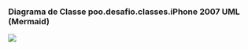 
### Diagrama de Classe poo.desafio.classes.iPhone 2007 UML (Mermaid)

[![](https://mermaid.ink/img/pako:eNp9VtFu2zAM_BXDQIEOa3_AGAq0aTMMWNdgGfow5IWRmESYLBqU7KYt-u-jYzuzFGd5SXq0qCPvyPo9V6QxL3Jlwft7A1uGcuUy-RyQ7N74irwJpqHsvQu0n8-lHLNUZMvAxm1HgQ2s2ShwASeC1myBRykvP42CGv25-Ef3NSZmFjtymOE-oNPnee6oxOgWqEt0AfiZbJ2EtCmNq81USEGJDBEkWRg0zIXFU90YTVPR2c5UEb6mALSgF-SYlQ00B9u2LcJLo5g2ckXMRgAViO8gIJuYlkfniRdMe6lGg8ZRD7sfFxfZN7mHN6DQZxUwZFBVPtPUN3Xc5p9YMelaLnusvehqo-5WFl6j2yuofcyVMTAp1GnBDTgFMbaprfWKEV0EW-NFr1u7rssJvKPlT6rs6P9Ci237ItYbeEOe7aAUgS47j2ZOFGeKGLbG-vdcXJOqPUyGNtAQm0A-PSCGQH_Kf0ZixhB7J6CQ1ySWVrDFMpGeGQ0909t_ZqNPGhXtZBAmJjL0DfJF9l34fOkeuBk7uQRjJ04euoNqagd4sE2irWwEhTYBUZuQQntlZQTPyLl8XCZFNfAohj9pUzv2aSDJ9RVsOzxRvgZ5Tql4Aj4bjXTOYzNJ5DSwoTTXQyOqJ9lAG2XIQR88k_OhbXqUDl1j5FCLn1hrjXEgSXbH9OKR43R7sza8gK1xxxmo2U4y_SFdvl3HPodQgzVvMKSYvtk8xXpxuk2K0wUzYc7iOMdjk5XiWTHECNp2khaDtpH_BpGKkWCnNj_0cbyvu94VQxMnZq7_T3R9fdPW22NSeAucqW4Ix2UN6LGoAYjKGcC0igEfVTBAEffjSjwk6TZFp1p-lcsSlONaXggOsq3ysMMSV3khP-WuP6t85T7kOZCSlq9O5UXgGq9ypnq7y4sNWC9_1ZWW7dm_TRzRCtxvonI40g6_tKV__Wi_Pv4CodyM3g?type=png)](https://mermaid.live/edit#pako:eNp9VtFu2zAM_BXDQIEOa3_AGAq0aTMMWNdgGfow5IWRmESYLBqU7KYt-u-jYzuzFGd5SXq0qCPvyPo9V6QxL3Jlwft7A1uGcuUy-RyQ7N74irwJpqHsvQu0n8-lHLNUZMvAxm1HgQ2s2ShwASeC1myBRykvP42CGv25-Ef3NSZmFjtymOE-oNPnee6oxOgWqEt0AfiZbJ2EtCmNq81USEGJDBEkWRg0zIXFU90YTVPR2c5UEb6mALSgF-SYlQ00B9u2LcJLo5g2ckXMRgAViO8gIJuYlkfniRdMe6lGg8ZRD7sfFxfZN7mHN6DQZxUwZFBVPtPUN3Xc5p9YMelaLnusvehqo-5WFl6j2yuofcyVMTAp1GnBDTgFMbaprfWKEV0EW-NFr1u7rssJvKPlT6rs6P9Ci237ItYbeEOe7aAUgS47j2ZOFGeKGLbG-vdcXJOqPUyGNtAQm0A-PSCGQH_Kf0ZixhB7J6CQ1ySWVrDFMpGeGQ0909t_ZqNPGhXtZBAmJjL0DfJF9l34fOkeuBk7uQRjJ04euoNqagd4sE2irWwEhTYBUZuQQntlZQTPyLl8XCZFNfAohj9pUzv2aSDJ9RVsOzxRvgZ5Tql4Aj4bjXTOYzNJ5DSwoTTXQyOqJ9lAG2XIQR88k_OhbXqUDl1j5FCLn1hrjXEgSXbH9OKR43R7sza8gK1xxxmo2U4y_SFdvl3HPodQgzVvMKSYvtk8xXpxuk2K0wUzYc7iOMdjk5XiWTHECNp2khaDtpH_BpGKkWCnNj_0cbyvu94VQxMnZq7_T3R9fdPW22NSeAucqW4Ix2UN6LGoAYjKGcC0igEfVTBAEffjSjwk6TZFp1p-lcsSlONaXggOsq3ysMMSV3khP-WuP6t85T7kOZCSlq9O5UXgGq9ypnq7y4sNWC9_1ZWW7dm_TRzRCtxvonI40g6_tKV__Wi_Pv4CodyM3g)

